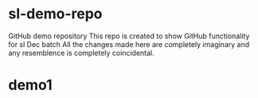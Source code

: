 # sl-demo-repo
GitHub demo repository
This repo is created to show GitHub functionality for sl Dec batch
All the changes made here are completely imaginary and any resemblence is completely coincidental.
# demo1
